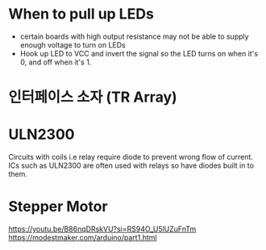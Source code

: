 # When to pull up LEDs
- certain boards with high output resistance may not be able to supply enough voltage to turn on LEDs
- Hook up LED to VCC and invert the signal so the LED turns on when it's 0, and off when it's 1.

# 인터페이스 소자 (TR Array)

# ULN2300
Circuits with coils i.e relay require diode to prevent wrong flow of current. ICs such as ULN2300 are often used with relays so have diodes built in to them.

# Stepper Motor
https://youtu.be/B86nqDRskVU?si=RS94O_U5lUZuFnTm
https://modestmaker.com/arduino/part1.html